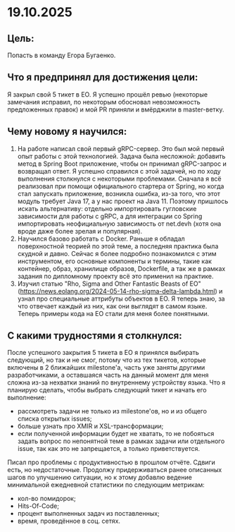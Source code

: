 # 19.10.2025

## Цель:
Попасть в команду Егора Бугаенко.

## Что я предпринял для достижения цели:
Я закрыл свой 5 тикет в EO. Я успешно прошёл ревью (некоторые замечания исправил, по некоторым обосновал невозможность
предложенных правок) и мой PR приняли и вмёрджили в master-ветку.

## Чему новому я научился:
1. На работе написал свой первый gRPC-сервер. Это был мой первый опыт работы с этой технологией. Задача была несложной:
добавить метод в Spring Boot приложение, чтобы он принимал gRPC-запрос и возвращал ответ. Я успешно справился с этой 
задачей, но по ходу выполнения столкнулся с некоторыми проблемами. Сначала я всё реализовал при помощи официального 
стартера от Spring, но когда стал запускать приложение, возникла ошибка, из-за того, что этот модуль требует Java 17, а
у нас проект на Java 11. Поэтому пришлось искать альтернативу: отдельно импортировать гугловские зависимости для работы 
с gRPC, а для интеграции со Spring импортировать неофициальную зависимость от net.devh (хотя она вроде даже более зрелая
и популярная). 
2. Научился базово работать с Docker. Раньше я обладал поверхностной теорией по этой теме, а последняя практика была 
скудной и давно. Сейчас я более подробно познакомился с этим инструментом, его основные компоненты и термины, такие как 
контейнер, образ, хранилище образов, Dockerfile, а так же в рамках задания по дипломному проекту всё это применил на 
практике.
3. Изучил статью "Rho, Sigma and Other Fantastic Beasts of EO" (https://news.eolang.org/2024-05-14-rho-sigma-delta-lambda.html)
и узнал про специальные аттрибуты объектов в EO. Я теперь знаю, за что отвечает каждый из них, как они выглядят в самом
языке. Теперь примеры кода на EO стали для меня более понятными.

## С какими трудностями я столкнулся:
После успешного закрытия 5 тикета в EO я принялся выбирать следующий, но так и не смог, потому что из тех тикетов,
которые включены в 2 ближайших milestone'а, часть уже заняты другими разработчиками, а оставшаяся часть на данный момент
для меня сложна из-за нехватки знаний по внутреннему устройству языка. Что я планирую сделать, чтобы выбрать следующий
тикет и начать его выполнение:
- рассмотреть задачи не только из milestone'ов, но и из общего списка открытых issues;
- больше узнать про XMIR и XSL-трансформации;
- если полученной информации будет не хватать, то не побояться задать вопрос по непонятной теме в рамках задачи или 
отдельного issue, так как это не запрещается, а только приветствуется.

Писал про проблемы с продуктивностью в прошлом отчёте. Сдвиги есть, но недостаточные. Продолжу придерживаться ранее 
описанных шагов по улучшению ситуации, но к этому добавлю ведение минимальной ежедневной статистики по следующим 
метрикам:
- кол-во помидорок;
- Hits-Of-Code;
- процент выполненных задач из поставленных;
- время, проведённое в соц. сетях.


